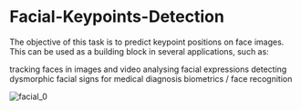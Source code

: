 
# Facial-Keypoints-Detection
The objective of this task is to predict keypoint positions on face images. This can be used as a building block in several applications, such as:

tracking faces in images and video
analysing facial expressions
detecting dysmorphic facial signs for medical diagnosis
biometrics / face recognition

![facial_0](https://user-images.githubusercontent.com/41323462/114265208-38464300-99f8-11eb-8e53-c1c011ebda3f.png)
